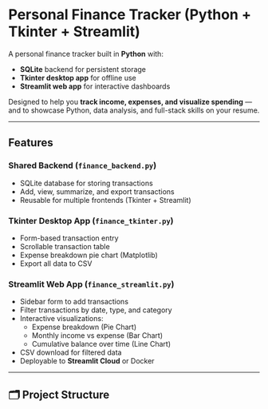# Personal Finance Tracker (Python + Tkinter + Streamlit)

A personal finance tracker built in **Python** with:
- **SQLite** backend for persistent storage
- **Tkinter desktop app** for offline use
- **Streamlit web app** for interactive dashboards

Designed to help you **track income, expenses, and visualize spending** — and to showcase Python, data analysis, and full-stack skills on your resume.

---

## Features

### Shared Backend (`finance_backend.py`)
- SQLite database for storing transactions
- Add, view, summarize, and export transactions
- Reusable for multiple frontends (Tkinter + Streamlit)

### Tkinter Desktop App (`finance_tkinter.py`)
- Form-based transaction entry
- Scrollable transaction table
- Expense breakdown pie chart (Matplotlib)
- Export all data to CSV

### Streamlit Web App (`finance_streamlit.py`)
- Sidebar form to add transactions
- Filter transactions by date, type, and category
- Interactive visualizations:
  - Expense breakdown (Pie Chart)
  - Monthly income vs expense (Bar Chart)
  - Cumulative balance over time (Line Chart)
- CSV download for filtered data
- Deployable to **Streamlit Cloud** or Docker

---

## 🗂 Project Structure
